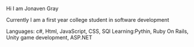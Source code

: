 Hi I am Jonaven Gray

Currently I am a first year college student in software development 

Languages: c#, Html, JavaScript, CSS, SQl
Learning:Pythin, Ruby On Rails, Unity game development, ASP.NET
